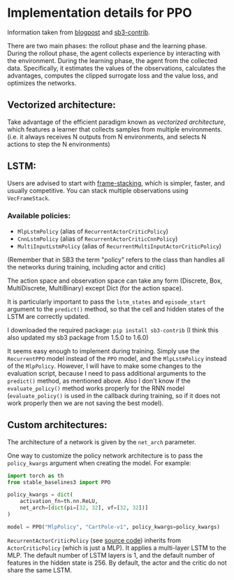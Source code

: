 # Implementation details for PPO

Information taken from [blogpost](https://iclr-blog-track.github.io/2022/03/25/ppo-implementation-details/) and 
[sb3-contrib](https://sb3-contrib.readthedocs.io/en/master/modules/ppo_recurrent.html).

There are two main phases: the rollout phase and the learning phase. 
During the rollout phase, the agent collects experience by interacting with the environment.
During the learning phase, the agent from the collected data. Specifically, it estimates the values of the observations, 
calculates the advantages, computes the clipped surrogate loss and the value loss, and optimizes the networks.

## Vectorized architecture:
Take advantage of the efficient paradigm known as *vectorized architecture*, which features a learner that collects samples from multiple environments. 
(i.e. it always receives N outputs from N environments, and selects N actions to step the N environments)

## LSTM:
Users are advised to start with [frame-stacking](https://wandb.ai/sb3/no-vel-envs/reports/PPO-vs-RecurrentPPO-aka-PPO-LSTM-on-environments-with-masked-velocity--VmlldzoxOTI4NjE4), 
which is simpler, faster, and usually competitive. 
You can stack multiple observations using `VecFrameStack`.

### Available policies:
- `MlpLstmPolicy` (alias of `RecurrentActorCriticPolicy`)
- `CnnLstmPolicy` (alias of `RecurrentActorCriticCnnPolicy`)
- `MultiInputLstmPolicy` (alias of `RecurrentMultiInputActorCriticPolicy`)

(Remember that in SB3 the term "policy" refers to the class than handles all the networks during training, including actor and critic)

The action space and observation space can take any form (Discrete, Box, MultiDiscrete, MultiBinary) except Dict (for the action space).

It is particularly important to pass the `lstm_states` and `episode_start` argument to the `predict()` method, 
so that the cell and hidden states of the LSTM are correctly updated.

I downloaded the required package: `pip install sb3-contrib` (I think this also updated my sb3 package from 1.5.0 to 1.6.0)

It seems easy enough to implement during training. Simply use the `RecurrentPPO` model instead of the `PPO` model, and the 
`MlpLstmPolicy` instead of the `MlpPolicy`. However, I will have to make some changes to the evaluation script, because 
I need to pass additional arguments to the `predict()` method, as mentioned above. 
Also I don't know if the `evaluate_policy()` method works properly for the RNN model 
(`evaluate_policy()` is used in the callback during training, so if it does not work properly then we are not saving the best model).

## Custom architectures:
The architecture of a network is given by the `net_arch` parameter.

One way to customize the policy network architecture is to pass the `policy_kwargs` argument when creating the model. For example:
```python
import torch as th
from stable_baselines3 import PPO

policy_kwargs = dict(
    activation_fn=th.nn.ReLU, 
    net_arch=[dict(pi=[32, 32], vf=[32, 32])]
)

model = PPO("MlpPolicy", "CartPole-v1", policy_kwargs=policy_kwargs)

```

`RecurrentActorCriticPolicy` (see [source code](https://github.com/Stable-Baselines-Team/stable-baselines3-contrib/blob/7993b75781d7f43262c80c023cd83cfe975afe3a/sb3_contrib/common/recurrent/policies.py#L22))
 inherits from `ActorCriticPolicy` (which is just a MLP). It applies a multi-layer LSTM to the MLP. 
 The default number of LSTM layers is 1, and the default number of features in the hidden state is 256. By default, 
 the actor and the critic do not share the same LSTM.